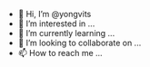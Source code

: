 - 👋 Hi, I’m @yongvits
- 👀 I’m interested in ...
- 🌱 I’m currently learning ...
- 💞️ I’m looking to collaborate on ...
- 📫 How to reach me ...

<!---
yongvits/yongvits is a ✨ special ✨ repository because its `README.md` (this file) appears on your GitHub profile.
You can click the Preview link to take a look at your changes.
--->
